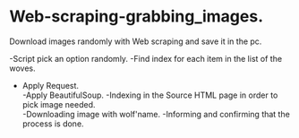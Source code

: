 # Web-scraping-grabbing_images.
Download  images randomly with Web scraping and save it in the pc.

-Script pick an option randomly. 
-Find index for each  item in the list of the woves. 
- Apply Request.  
-Apply BeautifulSoup. 
-Indexing in the Source HTML page in order to pick image needed.  
-Downloading image with wolf'name.
-Informing and confirming that the process is done.
